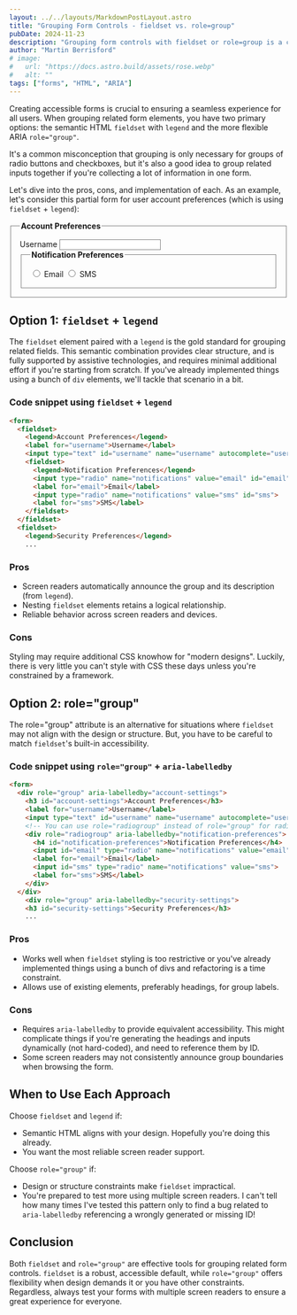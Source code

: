 ```yaml
---
layout: ../../layouts/MarkdownPostLayout.astro
title: "Grouping Form Controls - fieldset vs. role=group"
pubDate: 2024-11-23
description: "Grouping form controls with fieldset or role=group is a crucial part of creating accessible forms."
author: "Martin Berrisford"
# image:
#   url: "https://docs.astro.build/assets/rose.webp"
#   alt: ""
tags: ["forms", "HTML", "ARIA"]
---
```


Creating accessible forms is crucial to ensuring a seamless experience for all users. When grouping related form elements, you have two primary options: the semantic HTML `fieldset` with `legend` and the more flexible ARIA `role="group"`. 

It's a common misconception that grouping is only necessary for groups of radio buttons and checkboxes, but it's also a good idea to group related inputs together if you're collecting a lot of information in one form.

Let's dive into the pros, cons, and implementation of each. As an example, let's consider this partial form for user account preferences (which is using `fieldset` + `legend`):

<form>
  <fieldset style="border: 1px solid gray; padding: 1rem;">
    <legend style="font-weight: bold;">Account Preferences</legend>
    <label for="username">Username</label>
    <input style="border: 1px solid gray;" type="text" id="username" name="username" >
      <fieldset style="border: 1px solid gray; padding: 1rem;">
        <legend style="font-weight: bold;">Notification Preferences</legend>
        <input id="email" type="radio" name="notifications" value="email" style="border: 1px solid gray;">
        <label for="email">Email</label>
        <input id="sms" type="radio" name="notifications" value="sms" style="border: 1px solid gray;">
        <label for="sms">SMS</label>
      </fieldset>
  </fieldset>
</form>


## Option 1: `fieldset` + `legend`

The `fieldset` element paired with a `legend` is the gold standard for grouping related fields. This semantic combination provides clear structure, and is fully supported by assistive technologies, and requires minimal additional effort if you're starting from scratch. If you've already implemented things using a bunch of `div` elements, we'll tackle that scenario in a bit.

### Code snippet using `fieldset` + `legend`

```html
<form>
  <fieldset>
    <legend>Account Preferences</legend>
    <label for="username">Username</label>
    <input type="text" id="username" name="username" autocomplete="username">
    <fieldset>
      <legend>Notification Preferences</legend>
      <input type="radio" name="notifications" value="email" id="email">
      <label for="email">Email</label>
      <input type="radio" name="notifications" value="sms" id="sms">
      <label for="sms">SMS</label>
    </fieldset>
  </fieldset>
  <fieldset>
    <legend>Security Preferences</legend>
    ...
```

### Pros

- Screen readers automatically announce the group and its description (from `legend`).
- Nesting `fieldset` elements retains a logical relationship.
- Reliable behavior across screen readers and devices.

### Cons

Styling may require additional CSS knowhow for "modern designs". Luckily, there is very little you can't style with CSS these days unless you're constrained by a framework. 

## Option 2: role="group"

The role="group" attribute is an alternative for situations where `fieldset` may not align with the design or structure. But, you have to be careful to match `fieldset`'s built-in accessibility.

### Code snippet using `role="group"` + `aria-labelledby`

```html
<form>
  <div role="group" aria-labelledby="account-settings">
    <h3 id="account-settings">Account Preferences</h3>
    <label for="username">Username</label>
    <input type="text" id="username" name="username" autocomplete="username">
    <!-- You can use role="radiogroup" instead of role="group" for radio button groups -->
    <div role="radiogroup" aria-labelledby="notification-preferences">
      <h4 id="notification-preferences">Notification Preferences</h4>
      <input id="email" type="radio" name="notifications" value="email">
      <label for="email">Email</label>
      <input id="sms" type="radio" name="notifications" value="sms">
      <label for="sms">SMS</label>
    </div>
  </div>
    <div role="group" aria-labelledby="security-settings">
    <h3 id="security-settings">Security Preferences</h3>
    ...
```

### Pros

- Works well when `fieldset` styling is too restrictive or you've already implemented things using a bunch of divs and refactoring is a time constraint.
- Allows use of existing elements, preferably headings, for group labels.

### Cons

- Requires `aria-labelledby` to provide equivalent accessibility. This might complicate things if you're generating the headings and inputs dynamically (not hard-coded), and need to reference them by ID.
- Some screen readers may not consistently announce group boundaries when browsing the form. 

## When to Use Each Approach

Choose `fieldset` and `legend` if:

- Semantic HTML aligns with your design. Hopefully you're doing this already.
- You want the most reliable screen reader support.

Choose `role="group"` if:

- Design or structure constraints make `fieldset` impractical.
- You're prepared to test more using multiple screen readers. I can't tell how many times I've tested this pattern only to find a bug related to `aria-labelledby` referencing a wrongly generated or missing ID!

## Conclusion

Both `fieldset` and `role="group"` are effective tools for grouping related form controls. `fieldset` is a robust, accessible default, while `role="group"` offers flexibility when design demands it or you have other constraints. Regardless, always test your forms with multiple screen readers to ensure a great experience for everyone.